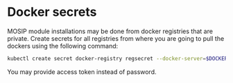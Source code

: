 # Docker secrets

MOSIP module installations may be done from docker registries that are private.  Create secrets for all registries from where you are going to pull the dockers using the following command:
```sh
kubectl create secret docker-registry regsecret --docker-server=$DOCKER_REGISTRY_URL --docker-username=$USERNAME --docker-password=$PASSWORD --docker-email=$EMAIL
```
You may provide access token instead of password.



